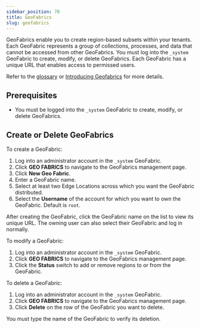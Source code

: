 ```yaml
---
sidebar_position: 70
title: GeoFabrics
slug: geofabrics
---
```


GeoFabrics enable you to create region-based subsets within your tenants. Each GeoFabric represents a group of collections, processes, and data that cannot be accessed from other GeoFabrics. You must log into the `_system` GeoFabric to create, modify, or delete GeoFabrics. Each GeoFabric has a unique URL that enables access to permissed users.

Refer to the [glossary](references/glossary.md) or [Introducing Geofabrics](https://www.macrometa.com/blog/introducing-geofabrics) for more details.

## Prerequisites

* You must be logged into the `_system` GeoFabric to create, modify, or delete GeoFabrics.

## Create or Delete GeoFabrics

To create a GeoFabric:

1. Log into an administrator account in the `_system` GeoFabric.
2. Click **GEO FABRICS** to navigate to the GeoFabrics management page.
3. Click **New Geo Fabric**.
4. Enter a GeoFabric name.
5. Select at least two Edge Locations across which you want the GeoFabric distributed.
6. Select the **Username** of the account for which you want to own the GeoFabric. Default is `root`.

After creating the GeoFabric, click the GeoFabric name on the list to view its unique URL. The owning user can also select their GeoFabric and log in normally.

To modify a GeoFabric:

1. Log into an administrator account in the `_system` GeoFabric.
2. Click **GEO FABRICS** to navigate to the GeoFabrics management page.
3. Click the **Status** switch to add or remove regions to or from the GeoFabric.

To delete a GeoFabric:

1. Log into an administrator account in the `_system` GeoFabric.
2. Click **GEO FABRICS** to navigate to the GeoFabrics management page.
3. Click **Delete** on the row of the GeoFabric you want to delete.

You must type the name of the GeoFabric to verify its deletion.
